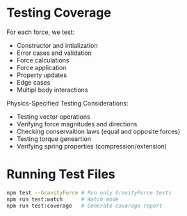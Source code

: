 # Testing Coverage

For each force, we test:
- Constructor and intialization
- Error cases and validation
- Force calculations
- Force application
- Property updates
- Edge cases
- Multipl body interactions

Physics-Specified Testing Considerations:
- Testing vector operations
- Verifying force magnitudes and directions
- Checking conservaition laws (equal and opposite forces)
- Testing torque geneartion
- Verifying spring properties (compression/extension)

# Running Test Files

```bash
npm test --GravityForce # Run only GravityForce tests
npm run test:watch      # Watch mode
npm run test:coverage   # Generate coverage report
```